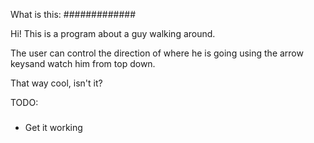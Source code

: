 What is this:
#############

Hi!
This is a program about a guy walking around.

The user can control the direction of where he is going using the arrow keysand watch him from top down.

That way cool, isn't it?


TODO:
#####

* Get it working
